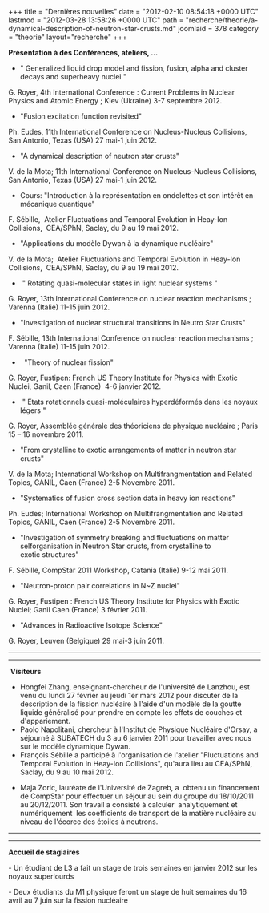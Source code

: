 +++
title = "Dernières nouvelles"
date = "2012-02-10 08:54:18 +0000 UTC"
lastmod = "2012-03-28 13:58:26 +0000 UTC"
path = "recherche/theorie/a-dynamical-description-of-neutron-star-crusts.md"
joomlaid = 378
category = "theorie"
layout="recherche"
+++
<p><strong>Présentation à des Conférences, ateliers, ...</strong></p>
<p></p>
<ul>
<li>" Generalized liquid drop model and fission, fusion, alpha and cluster decays and superheavy nuclei "</li>
</ul>
<p>G. Royer, 4th International Conference : Current Problems in Nuclear Physics and Atomic Energy ; Kiev (Ukraine) 3-7 septembre 2012.</p>
<p></p>
<ul>
<li>"Fusion excitation function revisited"</li>
</ul>
<p>Ph. Eudes, 11th International Conference on Nucleus-Nucleus Collisions, San Antonio, Texas (USA) 27 mai-1 juin 2012.</p>
<p></p>
<ul>
<li>"A dynamical description of neutron star crusts"</li>
</ul>
<p>V. de la Mota; 11th International Conference on Nucleus-Nucleus Collisions, San Antonio, Texas (USA) 27 mai-1 juin 2012.</p>
<p></p>
<ul>
<li>Cours: "Introduction à la représentation en ondelettes et son intérêt en mécanique quantique"</li>
</ul>
<p>F. Sébille,  Atelier Fluctuations and Temporal Evolution in Heay-Ion Collisions,  CEA/SPhN, Saclay, du 9 au 19 mai 2012.</p>
<p></p>
<ul>
<li>"Applications du modèle Dywan à la dynamique nucléaire"</li>
</ul>
<p>V. de la Mota;  Atelier Fluctuations and Temporal Evolution in Heay-Ion Collisions,  CEA/SPhN, Saclay, du 9 au 19 mai 2012.</p>
<p></p>
<ul>
<li> " Rotating quasi-molecular states in light nuclear systems "</li>
</ul>
<p><strong></strong>G. Royer, 13th International Conference on nuclear reaction mechanisms ; Varenna (Italie) 11-15 juin 2012. </p>
<p></p>
<ul>
<li>"Investigation of nuclear structural transitions in Neutro Star Crusts"</li>
</ul>
<p>F. Sébille, 13th International Conference on nuclear reaction mechanisms ; Varenna (Italie) 11-15 juin 2012.</p>
<p></p>
<div>
<ul>
<li>  "Theory of nuclear fission"</li>
</ul>
</div>
<p>G. Royer, Fustipen: French US Theory Institute for Physics with Exotic Nuclei, Ganil, Caen (France)  4-6 janvier 2012.</p>
<p></p>
<ul>
<li> " Etats rotationnels quasi-moléculaires hyperdéformés dans les noyaux légers "</li>
</ul>
<p>G. Royer, Assemblée générale des théoriciens de physique nucléaire ; Paris 15 – 16 novembre 2011.</p>
<div></div>
<ul>
<li>"From crystalline to exotic arrangements of matter in neutron star crusts"</li>
</ul>
<p>V. de la Mota; International Workshop on Multifrangmentation and Related Topics, GANIL, Caen (France) 2-5 Novembre 2011.</p>
<p></p>
<ul>
<li>"Systematics of fusion cross section data in heavy ion reactions"</li>
</ul>
<p>Ph. Eudes; International Workshop on Multifrangmentation and Related Topics, GANIL, Caen (France) 2-5 Novembre 2011.</p>
<p></p>
<ul>
<li>"Investigation of symmetry breaking and fluctuations on matter selforganisation in Neutron Star crusts, from crystalline to exotic structures"</li>
</ul>
<p>F. Sébille, CompStar 2011 Workshop, Catania (Italie) 9-12 mai 2011.</p>
<p></p>
<ul>
<li>"Neutron-proton pair correlations in N~Z nuclei"</li>
</ul>
<p>G. Royer, Fustipen : French US Theory Institute for Physics with Exotic Nuclei; Ganil Caen (France) 3 février 2011.</p>
<p></p>
<ul>
<li>"Advances in Radioactive Isotope Science"</li>
</ul>
<p>G. Royer, Leuven (Belgique) 29 mai-3 juin 2011.</p>
<p></p>
<p></p>
<hr/><hr/>
<p></p>
<p></p>
<p></p>
<div> <strong>Visiteurs</strong>
<ul>
<li>Hongfei Zhang, enseignant-chercheur de l'université de Lanzhou, est venu du lundi 27 février au jeudi 1er mars 2012 pour discuter de la description de la fission nucléaire à l'aide d'un modèle de la goutte liquide généralisé pour prendre en compte les effets de couches et d'appariement.</li>
<li>Paolo Napolitani, chercheur à l'Institut de Physique Nucléaire d'Orsay, a séjourné à SUBATECH du 3 au 6 janvier 2011 pour travailler avec nous sur le modèle dynamique Dywan.</li>
<li>François Sébille a participé à l'organisation de l'atelier "Fluctuations and Temporal Evolution in Heay-Ion Collisions", qu'aura lieu au CEA/SPhN, Saclay, du 9 au 10 mai 2012. </li>
</ul>
<ul>
<li>Maja Zoric, lauréate de l'Université de Zagreb, a  obtenu un financement de CompStar pour effectuer un séjour au sein du groupe du 18/10/2011 au 20/12/2011. Son travail a consisté à calculer  analytiquement et numériquement  les coefficients de transport de la matière nucléaire au niveau de l'écorce des étoiles à neutrons. </li>
</ul>
<p></p>
<p></p>
<hr/><hr/>
<p></p>
<p><strong>Accueil de stagiaires</strong></p>
<p><strong></strong></p>
<p>- Un étudiant de L3 a fait un stage de trois semaines en janvier 2012 sur les noyaux superlourds</p>
<p>- Deux étudiants du M1 physique feront un stage de huit semaines du 16 avril au 7 juin sur la fission nucléaire</p>
</div>
<p></p>
<p></p>
<p></p>
<p></p>
<p></p>